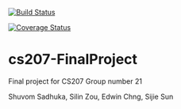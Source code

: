 [![Build Status](https://travis-ci.org/AutoDiffingFall2019/cs207-FinalProject.svg?branch=master)](https://travis-ci.org/AutoDiffingFall2019/cs207-FinalProject)

[![Coverage Status](https://codecov.io/gh/AutoDiffingFall2019/cs207-FinalProject/branch/master/graph/badge.svg)](https://codecov.io/gh/AutoDiffingFall2019/cs207-FinalProject)


# cs207-FinalProject
Final project for CS207
Group number 21

Shuvom Sadhuka, Silin Zou, Edwin Chng, Sijie Sun

